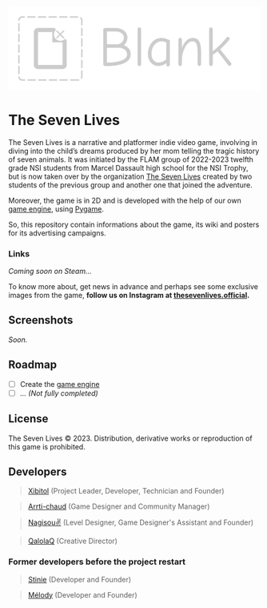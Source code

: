 ![The Seven Lives logo](Content/Logo/TheSevenLives_Large_logo.png?raw=true)
# The Seven Lives
The Seven Lives is a narrative and platformer indie video game, involving in diving into the child’s dreams produced by
her mom telling the tragic history of seven animals. It was initiated by the FLAM group of 2022-2023 twelfth grade NSI
students from Marcel Dassault high school for the NSI Trophy, but is now taken over by the organization
[The Seven Lives](https://github.com/TheSevenLives) created by two students of the previous group and another one that
joined the adventure.

Moreover, the game is in 2D and is developed with the help of our own
[game engine](https://github.com/TheSevenLives/TSL-GameEngine), using [Pygame](https://www.pygame.org/wiki/about).

So, this repository contain informations about the game, its wiki and posters for its advertising campaigns.

### Links
_Coming soon on Steam..._

To know more about, get news in advance and perhaps see some exclusive images from the game, **follow us on Instagram at
[thesevenlives.official](https://www.instagram.com/thesevenlives.official/).**

## Screenshots
_Soon._

## Roadmap
- [ ] Create the [game engine](https://github.com/TheSevenLives/TSL-GameEngine)
- [ ] _... (Not fully completed)_

## License
The Seven Lives &copy; 2023. Distribution, derivative works or reproduction of this game is prohibited.

## Developers
> [Xibitol](https://github.com/Xibitol) (Project Leader, Developer, Technician and Founder)

> [Arrti-chaud](https://github.com/Arrti-chaud) (Game Designer and Community Manager)

> [Nagisou✌](https://github.com/Nagisou) (Level Designer, Game Designer's Assistant and Founder)

> [QalolaQ](https://github.com/QalolaQ) (Creative Director)

### Former developers before the project restart
> [Stinie](https://github.com/Stinie2309) (Developer and Founder)

> [Mélody](https://github.com/Melodancy) (Developer and Founder)
